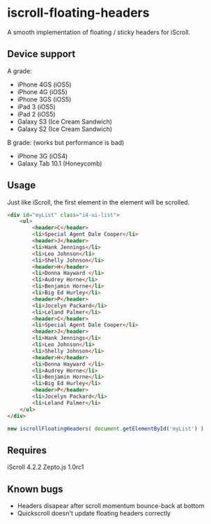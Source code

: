 iscroll-floating-headers
========================

A smooth implementation of floating / sticky headers for iScroll. 

Device support
--------------
A grade:
 * iPhone 4GS (iOS5)
 * iPhone 4G  (iOS5)
 * iPhone 3GS (iOS5)
 * iPad 3     (iOS5)
 * iPad 2     (iOS5)
 * Galaxy S3  (Ice Cream Sandwich)
 * Galaxy S2  (Ice Cream Sandwich)

B grade: (works but performance is bad)
 * iPhone 3G       (iOS4)
 * Galaxy Tab 10.1 (Honeycomb)

Usage
-----
Just like iScroll, the first element in the element will be scrolled.

```html
<div id="myList" class="i4-ui-list">
	<ul>
		<header>C</header>
		<li>Special Agent Dale Cooper</li>
		<header>J</header>
		<li>Hank Jennings</li>
		<li>Leo Johnson</li>
		<li>Shelly Johnson</li>
		<header>H</header>
		<li>Donna Hayward </li>
		<li>Audrey Horne</li>
		<li>Benjamin Horne</li>
		<li>Big Ed Hurley</li>
		<header>P</header>
		<li>Jocelyn Packard</li>
		<li>Leland Palmer</li>
		<header>C</header>
		<li>Special Agent Dale Cooper</li>
		<header>J</header>
		<li>Hank Jennings</li>
		<li>Leo Johnson</li>
		<li>Shelly Johnson</li>
		<header>H</header>
		<li>Donna Hayward </li>
		<li>Audrey Horne</li>
		<li>Benjamin Horne</li>
		<li>Big Ed Hurley</li>
		<header>P</header>
		<li>Jocelyn Packard</li>
		<li>Leland Palmer</li>
	</ul>
</div>
```

```javascript
new iscrollFloatingHeaders( document.getElementById('myList') )
```

Requires
--------
iScroll 4.2.2
Zepto.js 1.0rc1

Known bugs
----------
* Headers disapear after scroll momentum bounce-back at bottom
* Quickscroll doesn't update floating headers correctly